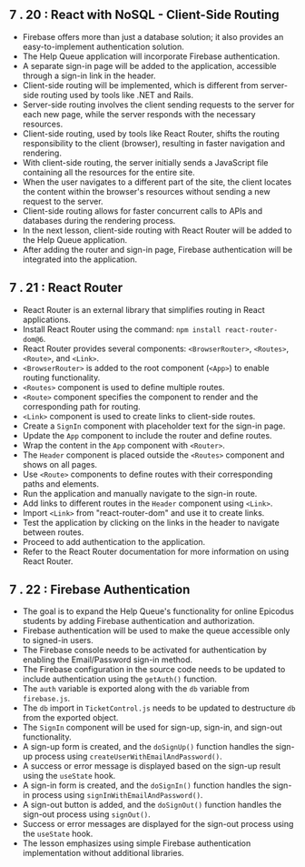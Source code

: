 
## 7 . 20 : React with NoSQL - Client-Side Routing
- Firebase offers more than just a database solution; it also provides an easy-to-implement authentication solution.
- The Help Queue application will incorporate Firebase authentication.
- A separate sign-in page will be added to the application, accessible through a sign-in link in the header.
- Client-side routing will be implemented, which is different from server-side routing used by tools like .NET and Rails.
- Server-side routing involves the client sending requests to the server for each new page, while the server responds with the necessary resources.
- Client-side routing, used by tools like React Router, shifts the routing responsibility to the client (browser), resulting in faster navigation and rendering.
- With client-side routing, the server initially sends a JavaScript file containing all the resources for the entire site.
- When the user navigates to a different part of the site, the client locates the content within the browser's resources without sending a new request to the server.
- Client-side routing allows for faster concurrent calls to APIs and databases during the rendering process.
- In the next lesson, client-side routing with React Router will be added to the Help Queue application.
- After adding the router and sign-in page, Firebase authentication will be integrated into the application.

## 7 . 21 : React Router
- React Router is an external library that simplifies routing in React applications.
- Install React Router using the command: `npm install react-router-dom@6`.
- React Router provides several components: `<BrowserRouter>`, `<Routes>`, `<Route>`, and `<Link>`.
- `<BrowserRouter>` is added to the root component (`<App>`) to enable routing functionality.
- `<Routes>` component is used to define multiple routes.
- `<Route>` component specifies the component to render and the corresponding path for routing.
- `<Link>` component is used to create links to client-side routes.
- Create a `SignIn` component with placeholder text for the sign-in page.
- Update the `App` component to include the router and define routes.
- Wrap the content in the `App` component with `<Router>`.
- The `Header` component is placed outside the `<Routes>` component and shows on all pages.
- Use `<Route>` components to define routes with their corresponding paths and elements.
- Run the application and manually navigate to the sign-in route.
- Add links to different routes in the `Header` component using `<Link>`.
- Import `<Link>` from "react-router-dom" and use it to create links.
- Test the application by clicking on the links in the header to navigate between routes.
- Proceed to add authentication to the application.
- Refer to the React Router documentation for more information on using React Router.

## 7 . 22 : Firebase Authentication
- The goal is to expand the Help Queue's functionality for online Epicodus students by adding Firebase authentication and authorization.
- Firebase authentication will be used to make the queue accessible only to signed-in users.
- The Firebase console needs to be activated for authentication by enabling the Email/Password sign-in method.
- The Firebase configuration in the source code needs to be updated to include authentication using the `getAuth()` function.
- The `auth` variable is exported along with the `db` variable from `firebase.js`.
- The `db` import in `TicketControl.js` needs to be updated to destructure `db` from the exported object.
- The `SignIn` component will be used for sign-up, sign-in, and sign-out functionality.
- A sign-up form is created, and the `doSignUp()` function handles the sign-up process using `createUserWithEmailAndPassword()`.
- A success or error message is displayed based on the sign-up result using the `useState` hook.
- A sign-in form is created, and the `doSignIn()` function handles the sign-in process using `signInWithEmailAndPassword()`.
- A sign-out button is added, and the `doSignOut()` function handles the sign-out process using `signOut()`.
- Success or error messages are displayed for the sign-out process using the `useState` hook.
- The lesson emphasizes using simple Firebase authentication implementation without additional libraries.